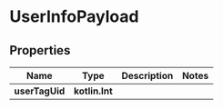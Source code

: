 
# UserInfoPayload

## Properties
Name | Type | Description | Notes
------------ | ------------- | ------------- | -------------
**userTagUid** | **kotlin.Int** |  | 



